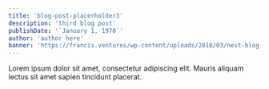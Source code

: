 ```yaml
---
title: 'blog-post-placerholder3'
description: 'third blog post'
publishDate: '`January 1, 1970`'
author: 'author here'
banner: 'https://francis.ventures/wp-content/uploads/2018/03/nest-blog-banner.jpg'
---
```


Lorem ipsum dolor sit amet, consectetur adipiscing elit. Mauris aliquam lectus sit amet sapien tincidunt placerat.
